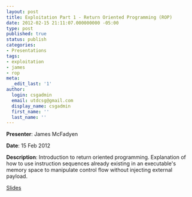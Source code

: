 ```yaml
---
layout: post
title: Exploitation Part 1 - Return Oriented Programming (ROP)
date: 2012-02-15 21:11:07.000000000 -05:00
type: post
published: true
status: publish
categories:
- Presentations
tags:
- exploitation
- james
- rop
meta:
  _edit_last: '1'
author:
  login: csgadmin
  email: utdcsg@gmail.com
  display_name: csgadmin
  first_name: ''
  last_name: ''
---
```


**Presenter**: James McFadyen

**Date**: 15 Feb 2012

**Description**: Introduction to return oriented programming. Explanation of how to use instruction sequences already existing in an executable's memory space to manipulate control flow without injecting external payload.

[Slides](http://csg.utdallas.edu/wp-content/uploads/2012/08/Return_Oriented_Programming.pptx)
